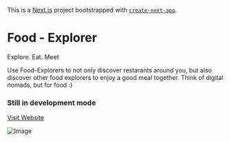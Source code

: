 This is a [Next.js](https://nextjs.org/) project bootstrapped with [`create-next-app`](https://github.com/vercel/next.js/tree/canary/packages/create-next-app).
# Food - Explorer
Explore. Eat. Meet

Use Food-Explorers to not only discover restarants around you, but also discover other food explorers to enjoy a good meal together.
Think of digital nomads, but for food :)
### **Still in development mode**

[Visit Website](https://foodie.come)

![Image](https://res.cloudinary.com/buymezobo/image/upload/v1622812198/images/Screenshot_from_2021-06-04_14-05-39.png)
